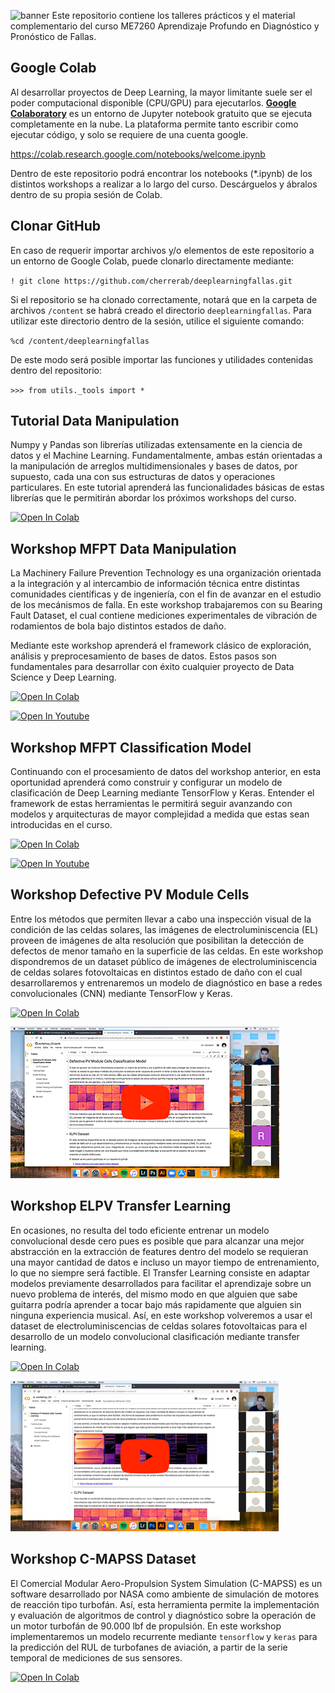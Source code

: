 ![banner](bin/banner.png)
Este repositorio contiene los talleres prácticos y el material complementario del curso ME7260 Aprendizaje Profundo en Diagnóstico y Pronóstico de Fallas.

## Google Colab
Al desarrollar proyectos de Deep Learning, la mayor limitante suele ser el poder computacional disponible (CPU/GPU) para ejecutarlos. [**Google Colaboratory**](https://colab.research.google.com/notebooks/welcome.ipynb) es un entorno de Jupyter notebook gratuito que se ejecuta completamente en la nube. La plataforma permite tanto escribir como ejecutar código, y solo se requiere de una cuenta google.

https://colab.research.google.com/notebooks/welcome.ipynb

Dentro de este repositorio podrá encontrar los notebooks (\*.ipynb) de los distintos workshops a realizar a lo largo del curso. Descárguelos y ábralos dentro de su propia sesión de Colab.

## Clonar GitHub
En caso de requerir importar archivos y/o elementos de este repositorio a un entorno de Google Colab, puede clonarlo directamente mediante:

`! git clone https://github.com/cherrerab/deeplearningfallas.git`

Si el repositorio se ha clonado correctamente, notará que en la carpeta de archivos `/content` se habrá creado el directorio `deeplearningfallas`. Para utilizar este directorio dentro de la sesión, utilice el siguiente comando:

`%cd /content/deeplearningfallas`

De este modo será posible importar las funciones y utilidades contenidas dentro del repositorio:

`>>> from utils._tools import *`

## Tutorial Data Manipulation
Numpy y Pandas son librerías utilizadas extensamente en la ciencia de datos y el Machine Learning. Fundamentalmente, ambas están orientadas a la manipulación de arreglos multidimensionales y bases de datos, por supuesto, cada una con sus estructuras de datos y operaciones particulares. En este tutorial aprenderá las funcionalidades básicas de estas librerías que le permitirán abordar los próximos workshops del curso.

[![Open In Colab](https://colab.research.google.com/assets/colab-badge.svg)](https://colab.research.google.com/github/cherrerab/deeplearningfallas/blob/master/workshop_01/tutorial_01.ipynb)

## Workshop MFPT Data Manipulation
La Machinery Failure Prevention Technology es una organización orientada a la integración y al intercambio de información técnica entre distintas comunidades científicas y de ingeniería, con el fin de avanzar en el estudio de los mecánismos de falla. En este workshop trabajaremos con su Bearing Fault Dataset, el cual contiene mediciones experimentales de vibración de rodamientos de bola bajo distintos estados de daño.

Mediante este workshop aprenderá el framework clásico de exploración, análisis y preprocesamiento de bases de datos. Estos pasos son fundamentales para desarrollar con éxito cualquier proyecto de Data Science y Deep Learning.

[![Open In Colab](https://colab.research.google.com/assets/colab-badge.svg)](https://colab.research.google.com/github/cherrerab/deeplearningfallas/blob/master/workshop_01/workshop_01.ipynb)

[![Open In Youtube](https://raw.githubusercontent.com/cherrerab/deeplearningfallas/master/workshop_01/bin/auxvid.png)](https://youtu.be/p483_exDlVY)

## Workshop MFPT Classification Model
Continuando con el procesamiento de datos del workshop anterior, en esta oportunidad aprenderá como construir y configurar un modelo de clasificación de Deep Learning mediante TensorFlow y Keras. Entender el framework de estas herramientas le permitirá seguir avanzando con modelos y arquitecturas de mayor complejidad a medida que estas sean introducidas en el curso.

[![Open In Colab](https://colab.research.google.com/assets/colab-badge.svg)](https://colab.research.google.com/github/cherrerab/deeplearningfallas/blob/master/workshop_02/workshop_02_pauta.ipynb)

[![Open In Youtube](https://raw.githubusercontent.com/cherrerab/deeplearningfallas/master/workshop_02/bin/auxvid_2.png)](https://youtu.be/kDrmyoKVmJE)

## Workshop Defective PV Module Cells
Entre los métodos que permiten llevar a cabo una inspección visual de la condición de las celdas solares, las imágenes de electroluminiscencia (EL) proveen de imágenes de alta resolución que posibilitan la detección de defectos de menor tamaño en la superficie de las celdas. En este workshop dispondremos de un dataset público de imágenes de electroluminiscencia de celdas solares fotovoltaicas en distintos estado de daño con el cual desarrollaremos y entrenaremos un modelo de diagnóstico en base a redes convolucionales (CNN) mediante TensorFlow y Keras.

[![Open In Colab](https://colab.research.google.com/assets/colab-badge.svg)](https://colab.research.google.com/github/cherrerab/deeplearningfallas/blob/master/workshop_03/workshop_03.ipynb)

[![Open In Youtube](https://raw.githubusercontent.com/cherrerab/deeplearningfallas/master/workshop_03/bin/auxvid.png)](https://youtu.be/xk-wfL7W8D0)


## Workshop ELPV Transfer Learning
En ocasiones, no resulta del todo eficiente entrenar un modelo convolucional desde cero pues es posible que para alcanzar una mejor abstracción en la extracción de features dentro del modelo se requieran una mayor cantidad de datos e incluso un mayor tiempo de entrenamiento, lo que no siempre será factible. El Transfer Learning consiste en adaptar modelos previamente desarrollados para facilitar el aprendizaje sobre un nuevo problema de interés, del mismo modo en que alguien que sabe guitarra podría aprender a tocar bajo más rapidamente que alguien sin ninguna experiencia musical. Así, en este workshop volveremos a usar el dataset de electroluminiscencias de celdas solares fotovoltaicas para el desarrollo de un modelo convolucional clasificación mediante transfer learning.

[![Open In Colab](https://colab.research.google.com/assets/colab-badge.svg)](https://colab.research.google.com/github/cherrerab/deeplearningfallas/blob/master/workshop_04/workshop_04.ipynb)

[![Open In Youtube](https://raw.githubusercontent.com/cherrerab/deeplearningfallas/master/workshop_04/bin/auxvid.png)](https://youtu.be/PVufdn9dwx8)

## Workshop C-MAPSS Dataset
El Comercial Modular Aero-Propulsion System Simulation (C-MAPSS) es un software desarrollado por NASA como ambiente de simulación de motores de reacción tipo turbofán. Así, esta herramienta permite la implementación y evaluación de algoritmos de control y diagnóstico sobre la operación de un motor turbofán de 90.000 lbf de propulsión. En este workshop implementaremos un modelo recurrente mediante `tensorflow` y `keras` para la predicción del RUL de turbofanes de aviación, a partir de la serie temporal de mediciones de sus sensores.

[![Open In Colab](https://colab.research.google.com/assets/colab-badge.svg)](https://colab.research.google.com/github/cherrerab/deeplearningfallas/blob/master/workshop_05/workshop_05.ipynb)

